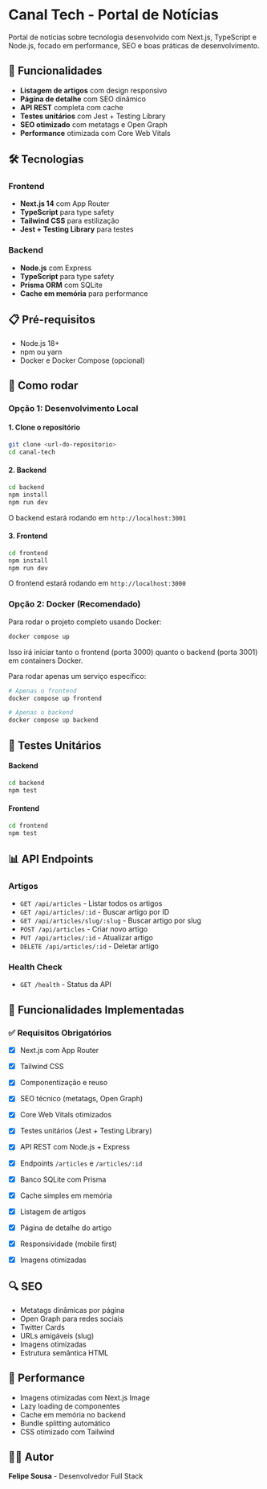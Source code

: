 # Canal Tech - Portal de Notícias

Portal de notícias sobre tecnologia desenvolvido com Next.js, TypeScript e Node.js, focado em performance, SEO e boas práticas de desenvolvimento.

## 🚀 Funcionalidades

- **Listagem de artigos** com design responsivo
- **Página de detalhe** com SEO dinâmico
- **API REST** completa com cache
- **Testes unitários** com Jest + Testing Library
- **SEO otimizado** com metatags e Open Graph
- **Performance** otimizada com Core Web Vitals

## 🛠️ Tecnologias

### Frontend
- **Next.js 14** com App Router
- **TypeScript** para type safety
- **Tailwind CSS** para estilização
- **Jest + Testing Library** para testes

### Backend
- **Node.js** com Express
- **TypeScript** para type safety
- **Prisma ORM** com SQLite
- **Cache em memória** para performance

## 📋 Pré-requisitos

- Node.js 18+ 
- npm ou yarn
- Docker e Docker Compose (opcional)

## 🚀 Como rodar

### Opção 1: Desenvolvimento Local

#### 1. Clone o repositório
```bash
git clone <url-do-repositorio>
cd canal-tech
```

#### 2. Backend
```bash
cd backend
npm install
npm run dev
```

O backend estará rodando em `http://localhost:3001`

#### 3. Frontend
```bash
cd frontend
npm install
npm run dev
```

O frontend estará rodando em `http://localhost:3000`

### Opção 2: Docker (Recomendado)

Para rodar o projeto completo usando Docker:

```bash
docker compose up
```

Isso irá iniciar tanto o frontend (porta 3000) quanto o backend (porta 3001) em containers Docker.

Para rodar apenas um serviço específico:

```bash
# Apenas o frontend
docker compose up frontend

# Apenas o backend
docker compose up backend
```

## 🧪 Testes Unitários

#### Backend
```bash
cd backend
npm test
```

#### Frontend
```bash
cd frontend
npm test
```

## 📊 API Endpoints

### Artigos
- `GET /api/articles` - Listar todos os artigos
- `GET /api/articles/:id` - Buscar artigo por ID
- `GET /api/articles/slug/:slug` - Buscar artigo por slug
- `POST /api/articles` - Criar novo artigo
- `PUT /api/articles/:id` - Atualizar artigo
- `DELETE /api/articles/:id` - Deletar artigo

### Health Check
- `GET /health` - Status da API


## 🎯 Funcionalidades Implementadas

### ✅ Requisitos Obrigatórios
- [x] Next.js com App Router
- [x] Tailwind CSS
- [x] Componentização e reuso
- [x] SEO técnico (metatags, Open Graph)
- [x] Core Web Vitals otimizados
- [x] Testes unitários (Jest + Testing Library)
- [x] API REST com Node.js + Express
- [x] Endpoints `/articles` e `/articles/:id`
- [x] Banco SQLite com Prisma
- [x] Cache simples em memória
- [x] Listagem de artigos
- [x] Página de detalhe do artigo
- [x] Responsividade (mobile first)
- [x] Imagens otimizadas


## 🔍 SEO

- Metatags dinâmicas por página
- Open Graph para redes sociais
- Twitter Cards
- URLs amigáveis (slug)
- Imagens otimizadas
- Estrutura semântica HTML

## 🚀 Performance

- Imagens otimizadas com Next.js Image
- Lazy loading de componentes
- Cache em memória no backend
- Bundle splitting automático
- CSS otimizado com Tailwind

## 👨‍💻 Autor

**Felipe Sousa** - Desenvolvedor Full Stack